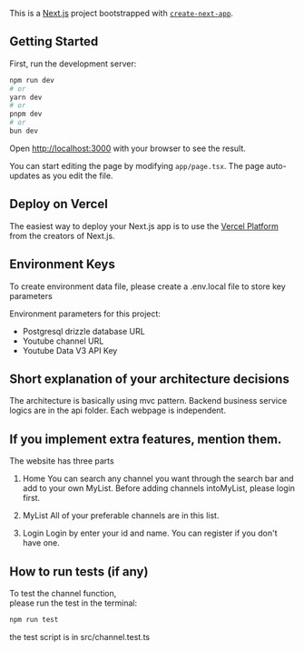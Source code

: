 This is a [Next.js](https://nextjs.org) project bootstrapped with [`create-next-app`](https://nextjs.org/docs/app/api-reference/cli/create-next-app).

## Getting Started

First, run the development server:

```bash
npm run dev
# or
yarn dev
# or
pnpm dev
# or
bun dev
```

Open [http://localhost:3000](http://localhost:3000) with your browser to see the result.

You can start editing the page by modifying `app/page.tsx`. The page auto-updates as you edit the file.

## Deploy on Vercel

The easiest way to deploy your Next.js app is to use the [Vercel Platform](https://vercel.com/new?utm_medium=default-template&filter=next.js&utm_source=create-next-app&utm_campaign=create-next-app-readme) from the creators of Next.js.

## Environment Keys
To create environment data file,
please create a .env.local file 
to store key parameters

Environment parameters for this project:
- Postgresql drizzle database URL
- Youtube channel URL
- Youtube Data V3 API Key



## Short explanation of your architecture decisions
The architecture is basically using mvc pattern.
Backend business service logics are in the api folder. 
Each webpage is independent.
## If you implement extra features, mention them.
The website has three parts

1. Home
   You can search any channel you want through the 
   search bar and add to your own MyList. Before 
   adding channels intoMyList, please login first.

2. MyList
   All of your preferable channels are in this list.

3. Login
   Login by enter your id and name.
   You can register if you don't have one.

## How to run tests (if any)
To test the channel function,  
please run the test in the terminal:

``` bash
npm run test
```

the test script is in src/channel.test.ts
